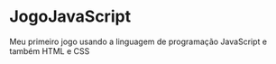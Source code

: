 # JogoJavaScript
Meu primeiro jogo usando a linguagem de programação JavaScript e também HTML e CSS
